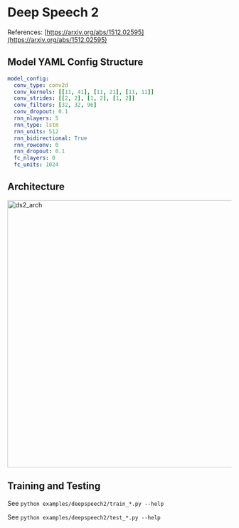 # Deep Speech 2

References: [https://arxiv.org/abs/1512.02595](https://arxiv.org/abs/1512.02595)

## Model YAML Config Structure

```yaml
model_config:
  conv_type: conv2d
  conv_kernels: [[11, 41], [11, 21], [11, 11]]
  conv_strides: [[2, 2], [1, 2], [1, 2]]
  conv_filters: [32, 32, 96]
  conv_dropout: 0.1
  rnn_nlayers: 5
  rnn_type: lstm
  rnn_units: 512
  rnn_bidirectional: True
  rnn_rowconv: 0
  rnn_dropout: 0.1
  fc_nlayers: 0
  fc_units: 1024
```

## Architecture

<img src="./figs/ds2_arch.png" alt="ds2_arch" width="600px" />

## Training and Testing

See `python examples/deepspeech2/train_*.py --help`

See `python examples/deepspeech2/test_*.py --help`

